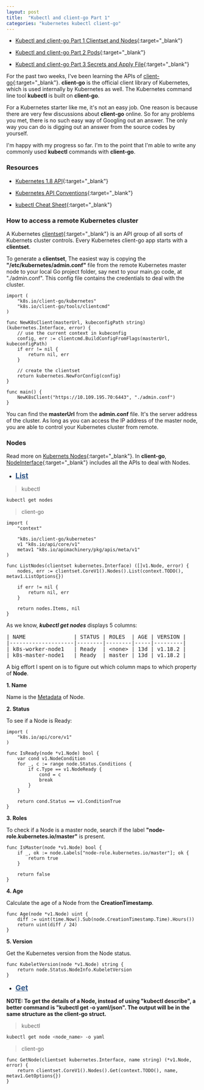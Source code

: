 ```yaml
---
layout: post
title:  "Kubectl and client-go Part 1"
categories: "kubernetes kubectl client-go"
---
```


- [Kubectl and client-go Part 1 Clientset and Nodes](http://yuezhizizhang.github.io/kubernetes/kubectl/client-go/2020/05/13/kubectl-client-go-part-1.html){:target="_blank"}

- [Kubectl and client-go Part 2 Pods](http://yuezhizizhang.github.io/kubernetes/kubectl/client-go/2020/05/13/kubectl-client-go-part-2.html){:target="_blank"}

- [Kubectl and client-go Part 3 Secrets and Apply File](http://yuezhizizhang.github.io/kubernetes/kubectl/client-go/2020/05/13/kubectl-client-go-part-3.html){:target="_blank"}

For the past two weeks, I've been learning the APIs of [client-go](https://github.com/kubernetes/client-go){:target="_blank"}. **client-go** is the official client library of Kubernetes, which is used internally by Kubernetes as well. The Kubernetes command line tool **kubectl** is built on **client-go**.

For a Kubernetes starter like me, it's not an easy job. One reason is because there are very few discussions about **client-go** online. So for any problems you met, there is no such easy way of Googling out an answer. The only way you can do is digging out an answer from the source codes by yourself. 

I'm happy with my progress so far. I'm to the point that I'm able to write any commonly used **kubectl** commands with **client-go**. 

### Resources

- [Kubernetes 1.8 API](https://kubernetes.io/docs/reference/generated/kubernetes-api/v1.18/){:target="_blank"}

- [Kubernetes API Conventions](https://github.com/kubernetes/community/blob/master/contributors/devel/sig-architecture/api-conventions.md){:target="_blank"}

- [kubectl Cheat Sheet](https://kubernetes.io/docs/reference/kubectl/cheatsheet/){:target="_blank"}


### How to access a remote Kubernetes cluster

A Kubernetes [clientset](https://github.com/kubernetes/client-go/blob/master/kubernetes/clientset.go){:target="_blank"} is an API group of all sorts of Kubernets cluster controls. Every Kubernetes client-go app starts with a **clientset**.

To generate a **clientset**, The easiest way is copying the **"/etc/kubernetes/admin.conf"** file from the remote Kubernetes master node to your local Go project folder, say next to your main.go code, at "./admin.conf". This config file contains the credentials to deal with the cluster.

```golang
import (
    "k8s.io/client-go/kubernetes"
    "k8s.io/client-go/tools/clientcmd"
)

func NewK8sClient(masterUrl, kubeconfigPath string) (kubernetes.Interface, error) {
    // use the current context in kubeconfig
    config, err := clientcmd.BuildConfigFromFlags(masterUrl, kubeconfigPath)
    if err != nil {
        return nil, err
    }

    // create the clientset
    return kubernetes.NewForConfig(config)
}

func main() {
    NewK8sClient("https://10.109.195.70:6443", "./admin.conf")
}
```

You can find the **masterUrl** from the **admin.conf** file. It's the server address of the cluster. As long as you can access the IP address of the master node, you are able to control your Kubernetes cluster from remote.

### Nodes 

Read more on [Kubernets Nodes](https://kubernetes.io/docs/concepts/architecture/nodes/){:target="_blank"}. In **client-go**, [NodeInterface](https://github.com/kubernetes/client-go/blob/master/kubernetes/typed/core/v1/node.go){:target="_blank"} includes all the APIs to deal with Nodes.

- **<span style="text-decoration: underline; color: #2f5687; font-size: 1.2rem;">List</span>**

> kubectl

```bash
kubectl get nodes
```

> client-go

```golang
import (
    "context"

    "k8s.io/client-go/kubernetes"
    v1 "k8s.io/api/core/v1"
    metav1 "k8s.io/apimachinery/pkg/apis/meta/v1"
)

func ListNodes(clientset kubernetes.Interface) ([]v1.Node, error) {
    nodes, err := clientset.CoreV1().Nodes().List(context.TODO(), metav1.ListOptions{})

    if err != nil {
        return nil, err
    }

    return nodes.Items, nil
}
```

As we know, ***kubectl get nodes*** displays 5 columns:

<pre>
| NAME               | STATUS | ROLES  | AGE | VERSION |
|--------------------|--------|--------|-----|---------|
| k8s-worker-node1   | Ready  | &lt;none&gt; | 13d | v1.18.2 |
| k8s-master-node1   | Ready  | master | 13d | v1.18.2 |
</pre>

A big effort I spent on is to figure out which column maps to which property of **Node**.

**1. Name**

Name is the [Metadata](https://github.com/kubernetes/community/blob/master/contributors/devel/sig-architecture/api-conventions.md#metadata) of Node. 

**2. Status**

To see if a Node is Ready:

```golang
import (
    "k8s.io/api/core/v1"
)

func IsReady(node *v1.Node) bool {
    var cond v1.NodeCondition
    for _, c := range node.Status.Conditions {
        if c.Type == v1.NodeReady {
            cond = c
            break
        }
    }
	
    return cond.Status == v1.ConditionTrue
}
```

**3. Roles**

To check if a Node is a master node, search if the label **"node-role.kubernetes.io/master"** is present.

```golang
func IsMaster(node *v1.Node) bool {
    if _, ok := node.Labels["node-role.kubernetes.io/master"]; ok {
        return true
    }
	
    return false
}
```

**4. Age**

Calculate the age of a Node from the **CreationTimestamp**.

```golang
func Age(node *v1.Node) uint {
    diff := uint(time.Now().Sub(node.CreationTimestamp.Time).Hours())
    return uint(diff / 24)
}
```

**5. Version**

Get the Kubernetes version from the Node status.

```golang
func KubeletVersion(node *v1.Node) string {
    return node.Status.NodeInfo.KubeletVersion
}
```

- **<span style="text-decoration: underline; color: #2f5687; font-size: 1.2rem;">Get</span>**

**NOTE: To get the details of a Node, instead of using "kubectl describe", a better command is "kubectl get -o yaml/json". The output will be in the same structure as the client-go struct.**

> kubectl

```bash
kubectl get node <node_name> -o yaml
```

> client-go

```golang
func GetNode(clientset kubernetes.Interface, name string) (*v1.Node, error) {
    return clientset.CoreV1().Nodes().Get(context.TODO(), name, metav1.GetOptions{})
}
```